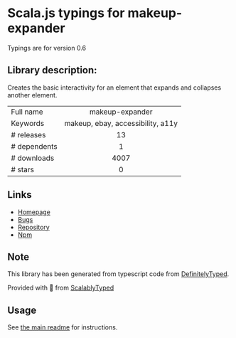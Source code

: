 
# Scala.js typings for makeup-expander

Typings are for version 0.6

## Library description:
Creates the basic interactivity for an element that expands and collapses another element.

|                    |                 |
| ------------------ | :-------------: |
| Full name          | makeup-expander |
| Keywords           | makeup, ebay, accessibility, a11y |
| # releases         | 13 |
| # dependents       | 1 |
| # downloads        | 4007 |
| # stars            | 0 |

## Links
- [Homepage](https://github.com/makeup-js/makeup-expander#readme)
- [Bugs](https://github.com/makeup-js/makeup-expander/issues)
- [Repository](https://github.com/makeup-js/makeup-expander)
- [Npm](https://www.npmjs.com/package/makeup-expander)
    


## Note
This library has been generated from typescript code from [DefinitelyTyped](https://definitelytyped.org).

Provided with :purple_heart: from [ScalablyTyped](https://github.com/oyvindberg/ScalablyTyped)

## Usage
See [the main readme](../../readme.md) for instructions.


